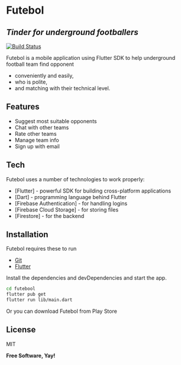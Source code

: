 # Futebol
## _Tinder for underground footballers_

[![Build Status](https://travis-ci.org/joemccann/dillinger.svg?branch=master)](https://travis-ci.org/joemccann/dillinger)

Futebol is a mobile application using Flutter SDK
to help underground football team find opponent

- conveniently and easily,
- who is polite,
- and matching with their technical level.

## Features

- Suggest most suitable opponents
- Chat with other teams
- Rate other teams
- Manage team info
- Sign up with email

## Tech

Futebol uses a number of technologies to work properly:

- [Flutter] - powerful SDK for building cross-platform applications
- [Dart] - programming language behind Flutter
- [Firebase Authentication] - for handling logins
- [Firebase Cloud Storage] - for storing files
- [Firestore] - for the backend

## Installation

Futebol requires these to run
- [Git](https://git-scm.com/)
- [Flutter](https://docs.flutter.dev/get-started/install)

Install the dependencies and devDependencies and start the app.

```sh
cd futebool
flutter pub get
flutter run lib/main.dart
```

Or you can download Futebol from Play Store

## License

MIT

**Free Software, Yay!**